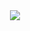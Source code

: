 <div id="header" align="center">
  <img src="https://media.giphy.com/media/jRf5fsn8G6YaogAWxn/giphy.gif"/>
</div>
